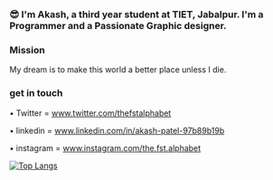 

### 😎 I'm Akash, a third year student at TIET, Jabalpur. I'm a Programmer and a Passionate Graphic designer.

### Mission

My dream is to make this world a better place unless I die.

### get in touch

• Twitter = www.twitter.com/thefstalphabet

• linkedin = www.linkedin.com/in/akash-patel-97b89b19b

• instagram =  www.instagram.com/the.fst.alphabet

[![Top Langs](https://github-readme-stats.vercel.app/api/top-langs/?username=thefstalphabet&langs_count=8)](https://github.com/thefstalphabet/github-readme-stats)

